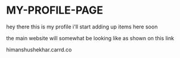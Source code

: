 # MY-PROFILE-PAGE

hey there this is my profile 
i'll start adding up items here soon 

the main website will somewhat be looking like as shown on this link 

himanshushekhar.carrd.co